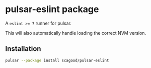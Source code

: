 # pulsar-eslint package

A `eslint >= 7` runner for pulsar.

This will also automatically handle loading the correct NVM version.

## Installation

```bash
pulsar --package install scagood/pulsar-eslint
```

